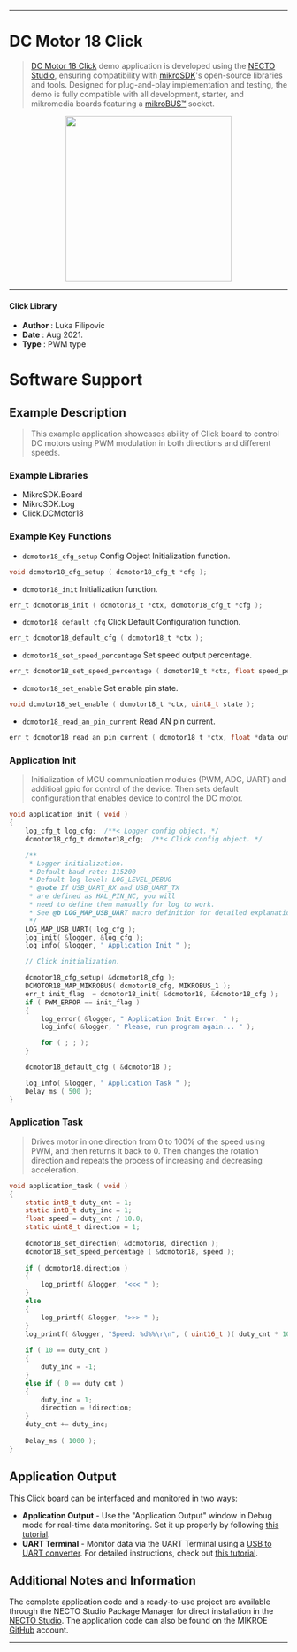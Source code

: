 
---
# DC Motor 18 Click

> [DC Motor 18 Click](https://www.mikroe.com/?pid_product=MIKROE-4786) demo application is developed using
the [NECTO Studio](https://www.mikroe.com/necto), ensuring compatibility with [mikroSDK](https://www.mikroe.com/mikrosdk)'s
open-source libraries and tools. Designed for plug-and-play implementation and testing, the demo is fully compatible with
all development, starter, and mikromedia boards featuring a [mikroBUS&trade;](https://www.mikroe.com/mikrobus) socket.

<p align="center">
  <img src="https://www.mikroe.com/?pid_product=MIKROE-4786&image=1" height=300px>
</p>

---

#### Click Library

- **Author**        : Luka Filipovic
- **Date**          : Aug 2021.
- **Type**          : PWM type

# Software Support

## Example Description

> This example application showcases ability of Click 
board to control DC motors using PWM modulation in 
both directions and different speeds.

### Example Libraries

- MikroSDK.Board
- MikroSDK.Log
- Click.DCMotor18

### Example Key Functions

- `dcmotor18_cfg_setup` Config Object Initialization function.
```c
void dcmotor18_cfg_setup ( dcmotor18_cfg_t *cfg );
```

- `dcmotor18_init` Initialization function.
```c
err_t dcmotor18_init ( dcmotor18_t *ctx, dcmotor18_cfg_t *cfg );
```

- `dcmotor18_default_cfg` Click Default Configuration function.
```c
err_t dcmotor18_default_cfg ( dcmotor18_t *ctx );
```

- `dcmotor18_set_speed_percentage` Set speed output percentage.
```c
err_t dcmotor18_set_speed_percentage ( dcmotor18_t *ctx, float speed_percentage );
```

- `dcmotor18_set_enable` Set enable pin state.
```c
void dcmotor18_set_enable ( dcmotor18_t *ctx, uint8_t state );
```

- `dcmotor18_read_an_pin_current` Read AN pin current.
```c
err_t dcmotor18_read_an_pin_current ( dcmotor18_t *ctx, float *data_out );
```

### Application Init

> Initialization of MCU communication modules (PWM, ADC, UART) 
and additioal gpio for control of the device. Then sets 
default configuration that enables device to control the DC motor.

```c
void application_init ( void ) 
{
    log_cfg_t log_cfg;  /**< Logger config object. */
    dcmotor18_cfg_t dcmotor18_cfg;  /**< Click config object. */

    /** 
     * Logger initialization.
     * Default baud rate: 115200
     * Default log level: LOG_LEVEL_DEBUG
     * @note If USB_UART_RX and USB_UART_TX 
     * are defined as HAL_PIN_NC, you will 
     * need to define them manually for log to work. 
     * See @b LOG_MAP_USB_UART macro definition for detailed explanation.
     */
    LOG_MAP_USB_UART( log_cfg );
    log_init( &logger, &log_cfg );
    log_info( &logger, " Application Init " );

    // Click initialization.

    dcmotor18_cfg_setup( &dcmotor18_cfg );
    DCMOTOR18_MAP_MIKROBUS( dcmotor18_cfg, MIKROBUS_1 );
    err_t init_flag  = dcmotor18_init( &dcmotor18, &dcmotor18_cfg );
    if ( PWM_ERROR == init_flag )
    {
        log_error( &logger, " Application Init Error. " );
        log_info( &logger, " Please, run program again... " );

        for ( ; ; );
    }

    dcmotor18_default_cfg ( &dcmotor18 );

    log_info( &logger, " Application Task " );
    Delay_ms ( 500 );
}
```

### Application Task

> Drives motor in one direction from 0 to 100% of the speed using 
PWM, and then returns it back to 0. Then changes the rotation
direction and repeats the process of increasing and decreasing 
acceleration.

```c
void application_task ( void ) 
{
    static int8_t duty_cnt = 1;
    static int8_t duty_inc = 1;
    float speed = duty_cnt / 10.0;
    static uint8_t direction = 1;
    
    dcmotor18_set_direction( &dcmotor18, direction );
    dcmotor18_set_speed_percentage ( &dcmotor18, speed );
    
    if ( dcmotor18.direction )
    {
        log_printf( &logger, "<<< " );
    }
    else
    {
        log_printf( &logger, ">>> " );
    }
    log_printf( &logger, "Speed: %d%%\r\n", ( uint16_t )( duty_cnt * 10 ) );
    
    if ( 10 == duty_cnt )
    {
        duty_inc = -1;
    }
    else if ( 0 == duty_cnt )
    {
        duty_inc = 1;
        direction = !direction;
    }
    duty_cnt += duty_inc;
    
    Delay_ms ( 1000 );  
}
```

## Application Output

This Click board can be interfaced and monitored in two ways:
- **Application Output** - Use the "Application Output" window in Debug mode for real-time data monitoring.
Set it up properly by following [this tutorial](https://www.youtube.com/watch?v=ta5yyk1Woy4).
- **UART Terminal** - Monitor data via the UART Terminal using
a [USB to UART converter](https://www.mikroe.com/click/interface/usb?interface*=uart,uart). For detailed instructions,
check out [this tutorial](https://help.mikroe.com/necto/v2/Getting%20Started/Tools/UARTTerminalTool).

## Additional Notes and Information

The complete application code and a ready-to-use project are available through the NECTO Studio Package Manager for 
direct installation in the [NECTO Studio](https://www.mikroe.com/necto). The application code can also be found on
the MIKROE [GitHub](https://github.com/MikroElektronika/mikrosdk_click_v2) account.

---
